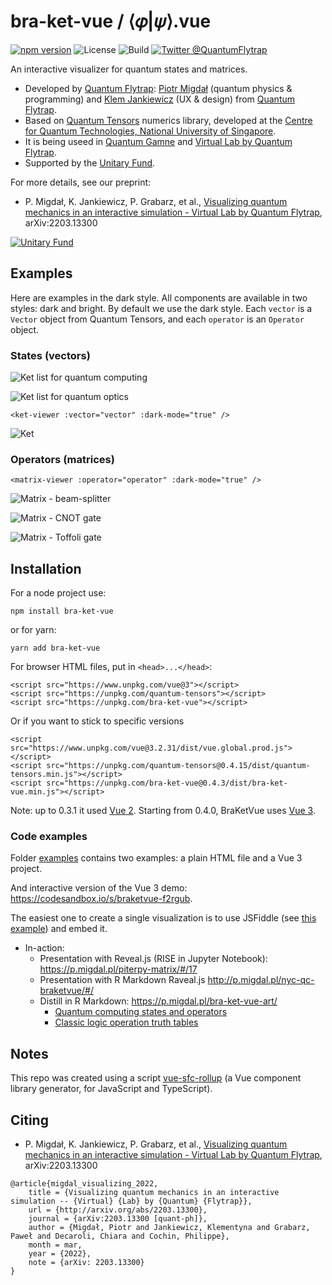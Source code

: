 # bra-ket-vue / ⟨𝜑|𝜓⟩.vue

[![npm version](https://badge.fury.io/js/bra-ket-vue.svg)](https://badge.fury.io/js/bra-ket-vue)
![License](https://img.shields.io/npm/l/bra-ket-vue)
![Build](https://github.com/Quantum-Flytrap/bra-ket-vue/actions/workflows/build_lint.yml/badge.svg)
[![Twitter @QuantumFlytrap](https://img.shields.io/twitter/follow/QuantumFlytrap)](https://twitter.com/QuantumFlytrap)

An interactive visualizer for quantum states and matrices.

* Developed by [Quantum Flytrap](https://quantumflytrap.com): [Piotr Migdał](https://p.migdal.pl/) (quantum physics & programming) and [Klem Jankiewicz](http://jankiewiczstudio.com/) (UX & design) from [Quantum Flytrap](https://quantumflytrap.com/).
* Based on [Quantum Tensors](https://www.npmjs.com/package/quantum-tensors) numerics library, developed at the [Centre for Quantum Technologies, National University of Singapore](https://www.quantumlah.org/).
* It is being useed in [Quantum Gamne](https://quantumgame.io) and [Virtual Lab by Quantum Flytrap](https://quantumflytrap.com/).
* Supported by the [Unitary Fund](https://unitary.fund/).

For more details, see our preprint:

- P. Migdał, K. Jankiewicz, P. Grabarz, et al., [Visualizing quantum mechanics in an interactive simulation - Virtual Lab by Quantum Flytrap](https://arxiv.org/abs/2203.13300), arXiv:2203.13300

[![Unitary Fund](https://img.shields.io/badge/Supported%20By-UNITARY%20FUND-brightgreen.svg?style=for-the-badge)](http://unitary.fund)

## Examples

Here are examples in the dark style. All components are available in two styles: dark and bright.
By default we use the dark style.
Each `vector` is a `Vector` object from Quantum Tensors, and each `operator` is an `Operator` object.

### States (vectors)

![Ket list for quantum computing](imgs/quantum_computing.png)

![Ket list for quantum optics](imgs/ket_list.png)

```{html}
<ket-viewer :vector="vector" :dark-mode="true" />
```

![Ket](imgs/ket.gif)

### Operators (matrices)

```{html}
<matrix-viewer :operator="operator" :dark-mode="true" />
```

![Matrix - beam-splitter](imgs/beam_splitter.png)

![Matrix - CNOT gate](imgs/cnot_gate.png)

![Matrix - Toffoli gate](imgs/toffoli.gif)

## Installation

For a node project use:

```{bash}
npm install bra-ket-vue
```

or for yarn:

```{bash}
yarn add bra-ket-vue
```

For browser HTML files, put in `<head>...</head>`:

```{html}
<script src="https://www.unpkg.com/vue@3"></script>
<script src="https://unpkg.com/quantum-tensors"></script>
<script src="https://unpkg.com/bra-ket-vue"></script>
```

Or if you want to stick to specific versions

```{html}
<script src="https://www.unpkg.com/vue@3.2.31/dist/vue.global.prod.js"></script>
<script src="https://unpkg.com/quantum-tensors@0.4.15/dist/quantum-tensors.min.js"></script>
<script src="https://unpkg.com/bra-ket-vue@0.4.3/dist/bra-ket-vue.min.js"></script>
```

Note: up to 0.3.1 it used [Vue 2](https://v2.vuejs.org/). Starting from 0.4.0, BraKetVue uses [Vue 3](https://vuejs.org/).

### Code examples

Folder [examples](./examples/) contains two examples: a plain HTML file and a Vue 3 project.

And interactive version of the Vue 3 demo: <https://codesandbox.io/s/braketvue-f2rgub>.

The easiest one to create a single visualization is to use JSFiddle (see [this example](https://jsfiddle.net/stared/m8gzp4n2/)) and embed it.

* In-action:
  * Presentation with Reveal.js (RISE in Jupyter Notebook): <https://p.migdal.pl/piterpy-matrix/#/17>
  * Presentation with R Markdown Raveal.js <http://p.migdal.pl/nyc-qc-braketvue/#/>
  * Distill in R Markdown: <https://p.migdal.pl/bra-ket-vue-art/>
    * [Quantum computing states and operators](https://p.migdal.pl/bra-ket-vue-art/ket.html)
    * [Classic logic operation truth tables](https://p.migdal.pl/bra-ket-vue-art/logic_operations.html)


## Notes

This repo was created using a script [vue-sfc-rollup](https://www.npmjs.com/package/vue-sfc-rollup)  (a Vue component library generator, for JavaScript and TypeScript).

## Citing

- P. Migdał, K. Jankiewicz, P. Grabarz, et al., [Visualizing quantum mechanics in an interactive simulation - Virtual Lab by Quantum Flytrap](https://arxiv.org/abs/2203.13300), arXiv:2203.13300

```
@article{migdal_visualizing_2022,
	title = {Visualizing quantum mechanics in an interactive simulation -- {Virtual} {Lab} by {Quantum} {Flytrap}},
	url = {http://arxiv.org/abs/2203.13300},
	journal = {arXiv:2203.13300 [quant-ph]},
	author = {Migdał, Piotr and Jankiewicz, Klementyna and Grabarz, Paweł and Decaroli, Chiara and Cochin, Philippe},
	month = mar,
	year = {2022},
	note = {arXiv: 2203.13300}
}
```